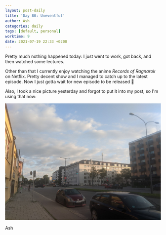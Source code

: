 ```yaml
---
layout: post-daily
title: 'Day 80: Uneventful'
author: Ash
categories: daily
tags: [default, personal]
worktime: 9
date: 2021-07-19 22:33 +0200
---
```

Pretty much nothing happened today: I just went to work, got back, and then watched some lectures. 

Other than that I currently enjoy watching the anime *Records of Ragnarok* on Netflix. Pretty decent show and I managed to catch up to the latest episode. Now I just gotta wait for new episode to be released 🥴

Also, I took a nice picture yesterday and forgot to put it into my post, so I'm using that now:

![building-and-sun](/assets/res/daily/day-80-building.jpg)

Ash
